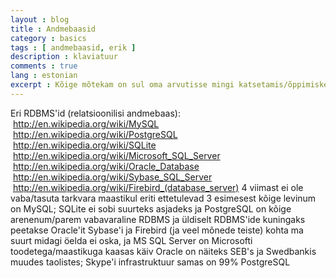 ```yaml
---
layout : blog
title : Andmebaasid
category : basics
tags : [ andmebaasid, erik ]
description : klaviatuur
comments : true
lang : estonian
excerpt : Kõige mõtekam on sul oma arvutisse mingi katsetamis/õppimiskeskkond tekitada, kus sa andmeid visuaalselt näha saad ja siis päringuid (query) teha ja vaadata, mis tulemusi saad.
---
```


Eri RDBMS'id (relatsioonilisi andmebaas):
    http://en.wikipedia.org/wiki/MySQL
    http://en.wikipedia.org/wiki/PostgreSQL
    http://en.wikipedia.org/wiki/SQLite
    http://en.wikipedia.org/wiki/Microsoft_SQL_Server
    http://en.wikipedia.org/wiki/Oracle_Database
    http://en.wikipedia.org/wiki/Sybase_SQL_Server
    http://en.wikipedia.org/wiki/Firebird_(database_server)
4 viimast ei ole vaba/tasuta tarkvara maastikul eriti ettetulevad
3 esimesest kõige levinum on MySQL; SQLite ei sobi suurteks asjadeks ja PostgreSQL on kõige arenenum/parem vabavaraline RDBMS
ja üldiselt RDBMS'ide kuningaks peetakse Oracle'it
Sybase'i ja Firebird (ja veel mõnede teiste) kohta ma suurt midagi öelda ei oska, ja MS SQL Server on Microsofti toodetega/maastikuga kaasas käiv
Oracle on näiteks SEB's ja Swedbankis muudes taolistes;  Skype'i infrastruktuur samas on 99% PostgreSQL

